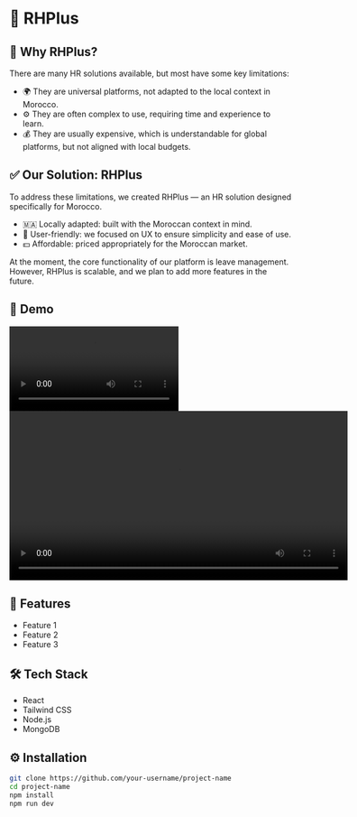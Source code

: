 # 🚀 RHPlus

## 🧩 Why RHPlus?
There are many HR solutions available, but most have some key limitations:
- 🌍 They are universal platforms, not adapted to the local context in Morocco.
- ⚙️ They are often complex to use, requiring time and experience to learn.
- 💰 They are usually expensive, which is understandable for global platforms, but not aligned with local budgets.

## ✅ Our Solution: RHPlus
To address these limitations, we created RHPlus — an HR solution designed specifically for Morocco.
- 🇲🇦 Locally adapted: built with the Moroccan context in mind.
- 🎯 User-friendly: we focused on UX to ensure simplicity and ease of use.
- 💵 Affordable: priced appropriately for the Moroccan market.

At the moment, the core functionality of our platform is leave management. However, RHPlus is scalable, and we plan to add more features in the future.
## 📸 Demo

![Demo video](./Docs/RHPlusForGitHub.mp4)
<video width="600" controls>
  <source src="./Docs/RHPlusForGitHub.mp4" type="video/mp4">
  Your browser does not support the video tag.
</video>


## 🔧 Features

- Feature 1
- Feature 2
- Feature 3

## 🛠️ Tech Stack

- React
- Tailwind CSS
- Node.js
- MongoDB

## ⚙️ Installation

```bash
git clone https://github.com/your-username/project-name
cd project-name
npm install
npm run dev

